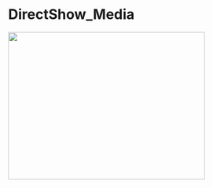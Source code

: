 # DirectShow_Media

<img src="https://user-images.githubusercontent.com/114325862/223116465-7f2629b5-386a-4b21-a4c5-5a87e2f1e380.png"  width="400" height="300"/><br>
